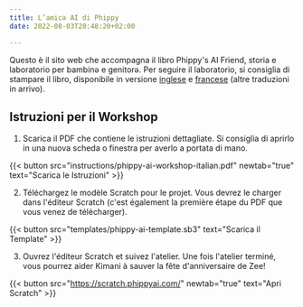 ```yaml
---
title: L’amicə AI di Phippy
date: 2022-08-03T20:48:20+02:00

---
```

Questo è il sito web che accompagna il libro Phippy's AI Friend, storia e laboratorio per bambinə e genitorə. Per seguire il laboratorio, si consiglia di stampare il libro, disponibile in versione [inglese](https://www.amazon.fr/Une-Intelligence-Artificielle-pour-Phippy/dp/1963994000) e [francese](https://www.amazon.com/Phippys-AI-Friend-Workshop-Parents/dp/B0CWYF8JT6) (altre traduzioni in arrivo).

## Istruzioni per il Workshop

1. Scarica il PDF che contiene le istruzioni dettagliate. Si consiglia di aprirlo in una nuova scheda o finestra per averlo a portata di mano.

{{< button src="instructions/phippy-ai-workshop-italian.pdf" newtab="true" text="Scarica le Istruzioni" >}}

2. Téléchargez le modèle Scratch pour le projet. Vous devrez le charger dans l'éditeur Scratch (c'est également la première étape du PDF que vous venez de télécharger).

{{< button src="templates/phippy-ai-template.sb3" text="Scarica il Template" >}}

3. Ouvrez l'éditeur Scratch et suivez l'atelier. Une fois l'atelier terminé, vous pourrez aider Kimani à sauver la fête d'anniversaire de Zee!

{{< button src="https://scratch.phippyai.com/" newtab="true" text="Apri Scratch" >}}
